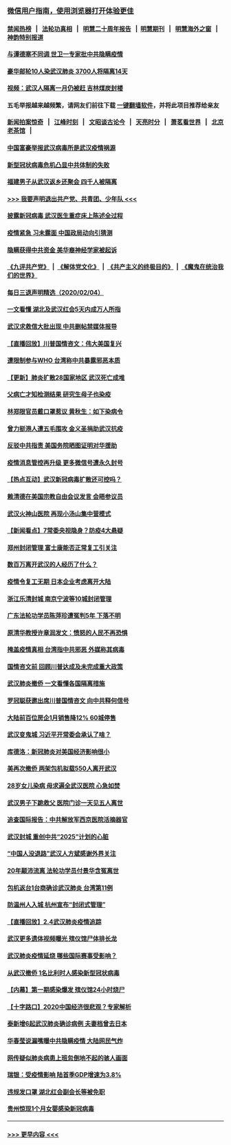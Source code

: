 ### [微信用户指南，使用浏览器打开体验更佳](https://github.com/gfw-breaker/banned-news1/blob/master/indexes/wechat-guide.md?t=0)
#### [禁闻热榜](热点新闻.md?t=0)  &nbsp;&nbsp;|&nbsp;&nbsp; [法轮功真相](https://github.com/gfw-breaker/truth/blob/master/README.md?t=0) &nbsp;&nbsp;|&nbsp;&nbsp; [明慧二十周年报告](https://github.com/gfw-breaker/mh-reports/blob/master/README.md?t=0) &nbsp;&nbsp;|&nbsp;&nbsp;[明慧期刊](https://github.com/gfw-breaker/mh-qikan) &nbsp;&nbsp;|&nbsp;&nbsp; [明慧海外之窗](https://github.com/gfw-breaker/mh-news/blob/master/README.md?t=0) &nbsp;&nbsp;|&nbsp;&nbsp; [神韵特别报道](https://github.com/gfw-breaker/mh-news/blob/master/shenyun.md?t=0)
#### [与谭德塞不同调 世卫一专家批中共隐瞒疫情](../pages/nsc413/n11845278.md?t=02051555) 
#### [豪华邮轮10人染武汉肺炎 3700人将隔离14天](../pages/nsc413/n11845543.md?t=02051555) 
#### [视频：武汉人隔离一月仍被赶 吉林煤炭封楼](../pages/nsc413/n11845570.md?t=02051555) 
#### 五毛举报越来越频繁，请网友们前往下载 [一键翻墙软件](https://github.com/gfw-breaker/ssr-accounts)，并将此项目推荐给亲友
#### [新闻拍案惊奇](https://github.com/gfw-breaker/banned-news1/blob/master/pages/link4.md) &nbsp;&nbsp;|&nbsp;&nbsp; [江峰时刻](https://github.com/gfw-breaker/banned-news1/blob/master/pages/link4.md) &nbsp;&nbsp;|&nbsp;&nbsp; [文昭谈古论今](https://github.com/gfw-breaker/banned-news1/blob/master/pages/link4.md) &nbsp;&nbsp;|&nbsp;&nbsp; [天亮时分](https://github.com/gfw-breaker/banned-news1/blob/master/pages/link4.md) &nbsp;&nbsp;|&nbsp;&nbsp; [萧茗看世界](https://github.com/gfw-breaker/banned-news1/blob/master/pages/link4.md) &nbsp;&nbsp;|&nbsp;&nbsp; [北京老茶馆](https://github.com/gfw-breaker/banned-news1/blob/master/pages/link4.md) &nbsp;&nbsp;|&nbsp;&nbsp; 
#### [中国富豪举报武汉病毒所是武汉疫情祸源](../pages/nsc413/n11844943.md?t=02051555) 
#### [新型冠状病毒危机凸显中共体制的失败](../pages/nsc413/n11844970.md?t=02051555) 
#### [福建男子从武汉返乡还聚会 四千人被隔离](../pages/nsc413/n11845352.md?t=02051555) 
#### [>>> 我要声明退出共产党、共青团、少年队 <<<](https://github.com/begood0513/goodnews/blob/master/quit/letter.md) 
#### [披露新冠病毒 武汉医生重症床上陈述全过程](../pages/nsc413/n11845150.md?t=02051555) 
#### [疫情紧急 习未露面 中国政局动向引猜测](../pages/nsc413/n11845224.md?t=02051555) 
#### [隐瞒获得中共资金 美华裔神经学家被起诉](../pages/nsc413/n11844879.md?t=02051555) 
#### [《九评共产党》](https://github.com/begood0513/9ping.md/blob/master/README.md) &nbsp;|&nbsp; [《解体党文化》](../../../../jtdwh.md/blob/master/README.md)  &nbsp;|&nbsp; [《共产主义的终极目的》](../../../../gczydzjmd.md/blob/master/README.md) &nbsp;|&nbsp; [《魔鬼在统治我们的世界》](../../../../mgztzwmdsj.md/blob/master/README.md) 
#### [每日三退声明精选（2020/02/04）](../pages/nsc413/n11845335.md?t=02051555) 
#### [一文看懂 湖北及武汉红会5天内成万人所指](../pages/nsc413/n11844315.md?t=02051555) 
#### [武汉求救信大批出现 中共删帖禁媒体报导](../pages/nsc413/n11845064.md?t=02051555) 
#### [【直播回放】川普国情咨文：伟大美国复兴](../pages/nsc413/n11842079.md?t=02051555) 
#### [遭限制参与WHO 台湾称中共暴露邪恶本质](../pages/nsc413/n11844351.md?t=02051555) 
#### [【更新】肺炎扩散28国家地区 武汉死亡成堆](../pages/nsc413/n11801312.md?t=02051555) 
#### [父病亡才知检测结果 研究生母子也染疫](../pages/nsc413/n11845059.md?t=02051555) 
#### [林郑限官员戴口罩惹议 黄秋生：如下染病令](../pages/nsc413/n11844529.md?t=02051555) 
#### [曾力挺港人遭五毛围攻 金义圣捐助武汉抗疫](../pages/nsc413/n11844707.md?t=02051555) 
#### [反驳中共指责 美国务院晒图证明对华援助](../pages/nsc413/n11844859.md?t=02051555) 
#### [疫情消息管控再升级 更多微信号遭永久封号](../pages/nsc413/n11844902.md?t=02051555) 
#### [【热点互动】武汉新冠病毒扩散还可控吗？](../pages/nsc413/n11844750.md?t=02051555) 
#### [赖清德在美国宗教自由会议发言 会晤参议员](../pages/nsc413/n11844836.md?t=02051555) 
#### [武汉火神山医院 再现小汤山集中营模式](../pages/nsc413/n11844763.md?t=02051555) 
#### [【新闻看点】7常委央视隐身？防疫4大悬疑](../pages/nsc413/n11844611.md?t=02051555) 
#### [郑州封闭管理 富士康能否正常复工引关注](../pages/nsc413/n11844727.md?t=02051555) 
#### [数百万离开武汉的人经历了什么？](../pages/nsc413/n11844742.md?t=02051555) 
#### [疫情令复工无期  日本企业考虑离开大陆](../pages/nsc413/n11844585.md?t=02051555) 
#### [浙江乐清封城 南京宁波等10城封闭管理](../pages/nsc413/n11844464.md?t=02051555) 
#### [广东法轮功学员陈萍珍遭冤判5年 下落不明](../pages/nsc413/n11844088.md?t=02051555) 
#### [原清华教授许章润发文：愤怒的人民不再恐惧](../pages/nsc413/n11844347.md?t=02051555) 
#### [掩盖疫情真相 台湾指中共邪恶 外媒称其病毒](../pages/nsc413/n11844401.md?t=02051555) 
#### [国情咨文前 回顾川普达成及未完成重大政策](../pages/nsc413/n11844581.md?t=02051555) 
#### [武汉肺炎撤侨 一文看懂各国隔离措施](../pages/nsc413/n11844216.md?t=02051555) 
#### [罗冠聪获邀出席川普国情咨文 向中共释何信号](../pages/nsc413/n11844355.md?t=02051555) 
#### [大陆前百位房企1月销售降12% 60城停售](../pages/nsc413/n11844398.md?t=02051555) 
#### [武汉变鬼城 习近平开常委会承认了啥？](../pages/nsc413/n11844218.md?t=02051555) 
#### [库德洛：新冠肺炎对美国经济影响很小](../pages/nsc413/n11844418.md?t=02051555) 
#### [美再次撤侨 两架包机拟载550人离开武汉](../pages/nsc413/n11844407.md?t=02051555) 
#### [28岁女儿染病 母求遍全武汉医院 心急如焚](../pages/nsc413/n11844302.md?t=02051555) 
#### [武汉男子下跪救父 医院门诊一天见五人离世](../pages/nsc413/n11844073.md?t=02051555) 
#### [追查国际报告：中共解放军西京医院活摘器官](../pages/nsc413/n11838359.md?t=02051555) 
#### [武汉封城 重创中共“2025”计划的心脏](../pages/nsc413/n11843972.md?t=02051555) 
#### [“中国人没退路”武汉人方斌感谢外界关注](../pages/nsc413/n11843517.md?t=02051555) 
#### [20年颠沛流离 法轮功学员付景华含冤离世](../pages/nsc413/n11841986.md?t=02051555) 
#### [包机返台1台商确诊武汉肺炎 台湾第11例](../pages/nsc413/n11844182.md?t=02051555) 
#### [防温州人入城 杭州宣布“封闭式管理”](../pages/nsc413/n11844139.md?t=02051555) 
#### [【直播回放】2.4武汉肺炎疫情追踪](../pages/nsc413/n11844032.md?t=02051555) 
#### [武汉更多遗体视频曝光 殡仪馆尸体排长龙](../pages/nsc413/n11844057.md?t=02051555) 
#### [武汉肺炎疫情延烧 哪些国际赛事受影响？](../pages/nsc413/n11843958.md?t=02051555) 
#### [从武汉撤侨 1名比利时人感染新型冠状病毒](../pages/nsc413/n11843977.md?t=02051555) 
#### [【内幕】第一期感染爆发 殡仪馆24小时烧尸](../pages/nsc413/n11843944.md?t=02051555) 
#### [【十字路口】2020中国经济很悲观？专家解析](../pages/nsc413/n11842696.md?t=02051555) 
#### [泰新增6起武汉肺炎确诊病例 夫妻档曾去日本](../pages/nsc413/n11843900.md?t=02051555) 
#### [华春莹说漏嘴曝中共隐瞒疫情 大陆网民气炸](../pages/nsc413/n11843863.md?t=02051555) 
#### [网传疑似肺炎病患上班忽倒地不起的骇人画面](../pages/nsc413/n11843789.md?t=02051555) 
#### [瑞银：受疫情影响 陆首季GDP增速为3.8%](../pages/nsc413/n11843264.md?t=02051555) 
#### [违规发口罩 湖北红会副会长等被免职](../pages/nsc413/n11843531.md?t=02051555) 
#### [贵州惊现1个月女婴感染新冠病毒](../pages/nsc413/n11843443.md?t=02051555) 

----
#### [ >>> 更早内容 <<< ](../indexes/nsc413-earlier.md)
